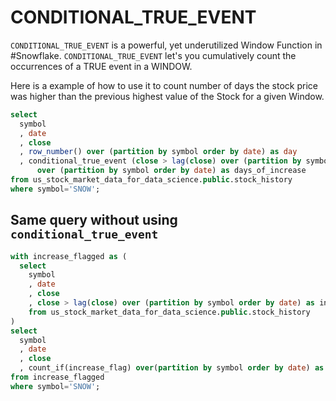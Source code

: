 # CONDITIONAL_TRUE_EVENT

`CONDITIONAL_TRUE_EVENT` is a powerful, yet underutilized Window Function in #Snowflake. `CONDITIONAL_TRUE_EVENT` let's you cumulatively count the occurrences of a TRUE event in a WINDOW. 

Here is a example of how to use it to count number of days the stock price was higher than the previous highest value of the Stock for a given Window.

```sql
select
  symbol
  , date
  , close
  , row_number() over (partition by symbol order by date) as day
  , conditional_true_event (close > lag(close) over (partition by symbol order by date)) 
      over (partition by symbol order by date) as days_of_increase
from us_stock_market_data_for_data_science.public.stock_history
where symbol='SNOW';
```

## Same query without using `conditional_true_event`

```sql
with increase_flagged as (
  select 
    symbol
    , date
    , close
    , close > lag(close) over (partition by symbol order by date) as increase_flag
    from us_stock_market_data_for_data_science.public.stock_history
)
select 
  symbol
  , date
  , close
  , count_if(increase_flag) over(partition by symbol order by date) as days_of_increase
from increase_flagged  
where symbol='SNOW';
```

